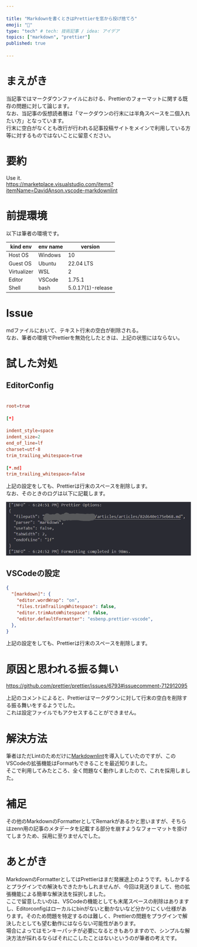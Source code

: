 ```yaml
---

title: "Markdownを書くときはPrettierを窓から投げ捨てろ"
emoji: "🔌"
type: "tech" # tech: 技術記事 / idea: アイデア
topics: ["markdown", "prettier"]
published: true

---
```


# まえがき

当記事ではマークダウンファイルにおける、Prettierのフォーマットに関する既存の問題に対して論じます。  
なお、当記事の仮想読者層は「マークダウンの行末には半角スペースを二個入れたい方」となっています。  
行末に空白がなくとも改行が行われる記事投稿サイトをメインで利用している方等に対するものではないことに留意ください。  

# 要約

Use it.  
https://marketplace.visualstudio.com/items?itemName=DavidAnson.vscode-markdownlint  

# 前提環境

以下は筆者の環境です。  

kind env|env name|version|
|-|-|-|
|Host OS|Windows|10|
|Guest OS|Ubuntu|22.04 LTS|
|Virtualizer|WSL|2|
|Editor|VSCode|1.75.1|
|Shell|bash|5.0.17(1)-release|

# Issue

mdファイルにおいて、テキスト行末の空白が削除される。  
なお、筆者の環境でPrettierを無効化したときは、上記の状態にはならない。

# 試した対処

## EditorConfig

```toml

root=true

[*]

indent_style=space
indent_size=2
end_of_line=lf
charset=utf-8
trim_trailing_whitespace=true

[*.md]
trim_trailing_whitespace=false

```

上記の設定をしても、Prettierは行末のスペースを削除します。  
なお、そのときのログは以下に記載します。  

![prettier-log.png](/images/fb24ead4938c9a/prettier-log.png)

## VSCodeの設定

```json
{
  "[markdown]": {
    "editor.wordWrap": "on",
    "files.trimTrailingWhitespace": false,
    "editor.trimAutoWhitespace": false,
    "editor.defaultFormatter": "esbenp.prettier-vscode",
  },
}
```

上記の設定をしても、Prettierは行末のスペースを削除します。  

# 原因と思われる振る舞い

https://github.com/prettier/prettier/issues/6793#issuecomment-712912095  

上記のコメントによると、Prettierはマークダウンに対して行末の空白を削除する振る舞いをするようでした。  
これは設定ファイルでもアクセスすることができません。

# 解決方法

筆者はただLintのためだけに[Markdownlint](https://marketplace.visualstudio.com/items?itemName=DavidAnson.vscode-markdownlint)を導入していたのですが、このVSCodeの拡張機能はFormatもできることを最近知りました。  
そこで利用してみたところ、全く問題なく動作しましたので、これを採用しました。  

# 補足

その他のMarkdownのFormatterとしてRemarkがあるかと思いますが、そちらはzenn用の記事のメタデータを記載する部分を崩すようなフォーマットを掛けてしまうため、採用に至りませんでした。  

# あとがき

MarkdownのFormatterとしてはPrettierはまだ発展途上のようです。もしかするとプラグインでの解決もできたかもしれませんが、今回は見送りまして、他の拡張機能による簡単な解決法を採択しました。  
ここで留意したいのは、VSCodeの機能としても末尾スペースの削除はありますし、Editorconfigはローカルにbinがないと動かないなど分かりにくい仕様があります。そのため問題を特定するのは難しく、Prettierの問題をプラグインで解決したとしても望む動作にはならない可能性があります。  
場合によってはモンキーパッチが必要になるときもありますので、シンプルな解決方法が採れるならばそれにこしたことはないというのが筆者の考えです。
